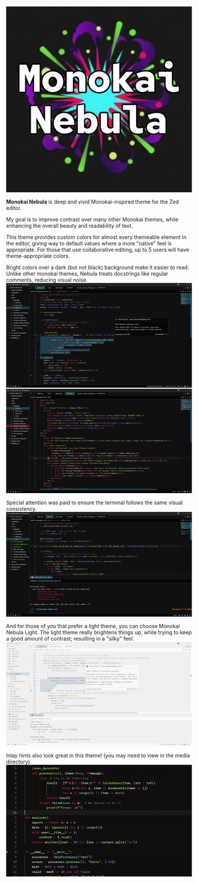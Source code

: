![Monokai Nebula](media/monokai_nebula_small.png)

**Monokai Nebula** is deep and vivid Monokai-inspired theme for the Zed editor.

My goal is to improve contrast over many other Monokai themes, while enhancing the overall beauty and readability of text.

This theme provides custom colors for almost every themeable element in the editor, giving way to default values where a more "native" feel is appropriate.
For those that use collaborative editing, up to 5 users will have theme-appropriate colors.

Bright colors over a dark (but not black) background make it easier to read.
Unlike other monokai themes, Nebula treats docstrings like regular comments, reducing visual noise.
![Python and Selection](media/python_select.png)
![HTML and Hover](media/html_hover.png)

Special attention was paid to ensure the terminal follows the same visual consistency.
![Rust and Terminal](media/rust_terminal.png)

And for those of you that prefer a light theme, you can choose Monokai Nebula Light.
The light theme really brightens things up, while trying to keep a good amount of contrast; resulting in a "silky" feel.
![Light Theme](media/light_theme.png)

Inlay hints also look great in this theme! (you may need to view in the media directory)
![Inlay Hints](media/inlay_hints_toggle.gif)
